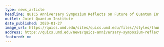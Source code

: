 ```yaml
---
type: news_article
headline: QuICS Anniversary Symposium Reflects on Future of Quantum Information Science
outlet: Joint Quantum Institute
date_published: 2020-01-27
image_url: https://quics.umd.edu/sites/quics.umd.edu/files//styles/thumbnail/public/art%20no%20circle.png?itok=_6nULZt0
address: https://quics.umd.edu/news/quics-anniversary-symposium-reflects-future-quantum-information-science
featured: no
---
```

